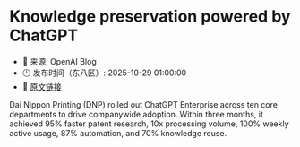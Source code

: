 # Knowledge preservation powered by ChatGPT
- 📅 来源: OpenAI Blog
- 🕒 发布时间（东八区）: 2025-10-29 01:00:00
- 🔗 [原文链接](https://openai.com/index/dai-nippon-printing)

Dai Nippon Printing (DNP) rolled out ChatGPT Enterprise across ten core departments to drive companywide adoption. Within three months, it achieved 95% faster patent research, 10x processing volume, 100% weekly active usage, 87% automation, and 70% knowledge reuse.